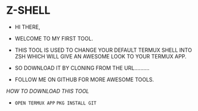 # Z-SHELL
- HI THERE,
- WELCOME TO MY FIRST TOOL.
- THIS TOOL IS USED TO CHANGE YOUR DEFAULT TERMUX SHELL INTO ZSH WHICH WILL GIVE AN AWESOME LOOK TO YOUR TERMUX APP.
- SO DOWNLOAD IT BY CLONING FROM THE URL..........







- FOLLOW ME ON GITHUB FOR MORE AWESOME TOOLS.

*HOW TO DOWNLOAD THIS TOOL*
- ```OPEN TERMUX APP```
```PKG INSTALL GIT```
```git clone 
